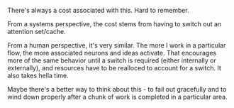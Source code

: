 There's always a cost associated with this. Hard to remember.

From a systems perspective, the cost stems from having to switch out an attention set/cache.

From a human perspective, it's very similar. The more I work in a particular flow, the more associated neurons and ideas activate. That encourages more of the same behavior until a switch is required (either internally or externally), and resources have to be realloced to account for a switch. It also takes hella time.

Maybe there's a better way to think about this - to fail out gracefully and to wind down properly after a chunk of work is completed in a particular area.